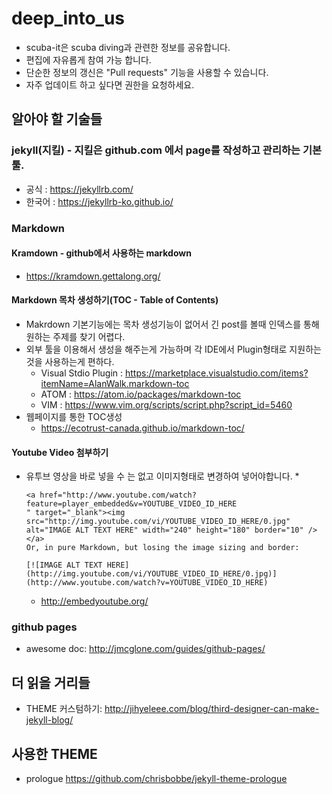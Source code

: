 # deep_into_us

* scuba-it은 scuba diving과 관련한 정보를 공유합니다.
* 편집에 자유롭게 참여 가능 합니다. 
* 단순한 정보의 갱신은 "Pull requests" 기능을 사용할 수 있습니다.
* 자주 업데이트 하고 싶다면 권한을 요청하세요.

## 알아야 할 기술들

### jekyll(지킬) - 지킬은 github.com 에서 page를 작성하고 관리하는 기본 툴.

* 공식 : https://jekyllrb.com/
* 한국어 : https://jekyllrb-ko.github.io/

### Markdown

#### Kramdown - github에서 사용하는 markdown

* https://kramdown.gettalong.org/

#### Markdown 목차 생성하기(TOC - Table of Contents)

* Makrdown 기본기능에는 목차 생성기능이 없어서 긴 post를 볼때 인덱스를 통해 원하는 주제를 찾기 어렵다.
* 외부 툴을 이용해서 생성을 해주는게 가능하며 각 IDE에서 Plugin형태로 지원하는 것을 사용하는게 편하다.
  * Visual Stdio Plugin : <https://marketplace.visualstudio.com/items?itemName=AlanWalk.markdown-toc>
  * ATOM : <https://atom.io/packages/markdown-toc>
  * VIM : <https://www.vim.org/scripts/script.php?script_id=5460>
* 웹페이지를 통한 TOC생성
  * <https://ecotrust-canada.github.io/markdown-toc/>

#### Youtube Video 첨부하기

* 유투브 영상을 바로 넣을 수 는 없고 이미지형태로 변경하여 넣어야합니다.
  *
    ```
    <a href="http://www.youtube.com/watch?feature=player_embedded&v=YOUTUBE_VIDEO_ID_HERE
    " target="_blank"><img src="http://img.youtube.com/vi/YOUTUBE_VIDEO_ID_HERE/0.jpg" 
    alt="IMAGE ALT TEXT HERE" width="240" height="180" border="10" /></a>
    Or, in pure Markdown, but losing the image sizing and border:
    ```
    ```
    [![IMAGE ALT TEXT HERE](http://img.youtube.com/vi/YOUTUBE_VIDEO_ID_HERE/0.jpg)](http://www.youtube.com/watch?v=YOUTUBE_VIDEO_ID_HERE)
    ```
  * <http://embedyoutube.org/>

### github pages

   * awesome doc: http://jmcglone.com/guides/github-pages/

## 더 읽을 거리들

   * THEME 커스텀하기: http://jihyeleee.com/blog/third-designer-can-make-jekyll-blog/

## 사용한 THEME

   * prologue https://github.com/chrisbobbe/jekyll-theme-prologue
